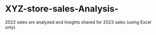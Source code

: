 # XYZ-store-sales-Analysis-
2022 sales are analyzed and Insights shared for 2023 sales (using Excel only).
